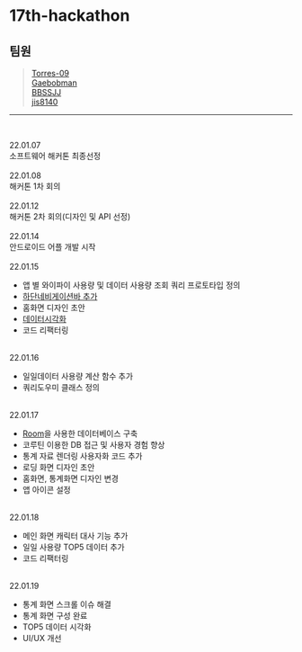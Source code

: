 # 17th-hackathon

## 팀원

> [Torres-09](https://github.com/Torres-09) <br>
> [Gaebobman](https://github.com/Gaebobman) <br>
> [BBSSJJ](https://github.com/BBSSJJ) <br>
> [jis8140](https://github.com/jis8140) <br>
<hr>
<br>

22.01.07 <br>
소프트웨어 해커톤 최종선정<br><br>
22.01.08 <br>
해커톤 1차 회의 <br><br>
22.01.12 <br>
해커톤 2차 회의(디자인 및 API 선정) <br><br>
22.01.14 <br>
안드로이드 어플 개발 시작 <br>
<br>
22.01.15

<ul>
    <li>앱 별 와이파이 사용량 및 데이터 사용량 조회 쿼리 프로토타입 정의</li>
    <li><a href = "https://developer.android.com/reference/com/google/android/material/bottomnavigation/BottomNavigationView"> 하단네비게이션바 추가</a></li>
    <li>홈화면 디자인 초안</li>
    <li><a href = "https://github.com/PhilJay/MPAndroidChart">데이터시각화</a></li>
    <li>코드 리팩터링</li>

</ul>
<br>
22.01.16
<ul>
    <li>일일데이터 사용량 계산 함수 추가</li>
    <li>쿼리도우미 클래스 정의</li>
</ul>
<br>
22.01.17
<ul>
    <li><a href="https://developer.android.com/training/data-storage/room?hl=ko">Room</a>을 사용한 데이터베이스 구축</li>
    <li>코루틴 이용한 DB 접근 및 사용자 경험 향상</li>
    <li>통계 자료 렌더링 사용자화 코드 추가</li>
    <li>로딩 화면 디자인 초안</li>
    <li>홈화면, 통계화면 디자인 변경</li>
    <li>앱 아이콘 설정</li>
</ul>
<br>
22.01.18
<ul>
    <li>메인 화면 캐릭터 대사 기능 추가</li>
    <li>일일 사용량 TOP5 데이터 추가</li>
    <li>코드 리팩터링</li>
</ul>
<br>
22.01.19
<ul>
    <li>통계 화면 스크롤 이슈 해결</li>    
    <li>통계 화면 구성 완료</li>
    <li>TOP5 데이터 시각화</li>
    <li>UI/UX 개선</li>
</ul>